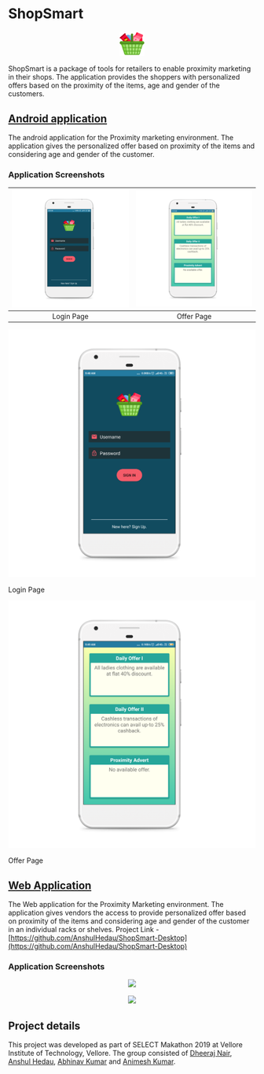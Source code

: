 # ShopSmart

<p align = "center"><img src="Pictures/Project Icon.png" width = 10%"></img></p>
  
ShopSmart is a package of tools for retailers to enable proximity marketing in their shops. The application provides the shoppers with personalized offers based on the proximity of the items, age and gender of the customers.

## [Android application](https://github.com/Dheeraj1998/ShopSmart/tree/master/Android_Application)
The android application for the Proximity marketing environment. The application gives the personalized offer based on proximity of the items and considering age and gender of the customer.

### Application Screenshots
| ![Pictures/image-001.png](Pictures/image-001.png) | ![Pictures/image-002.png](Pictures/image-002.png) |
| :---: | :---: |
| Login Page | Offer Page | 
            
<p align = "center"><img src="Pictures/image-001.png"></img></p>
Login Page
<p align = "center"><img src="Pictures/image-002.png"></img></p>
Offer Page

## [Web Application](https://github.com/AnshulHedau/ShopSmart-Desktop)
The Web application for the Proximity Marketing environment. The application gives vendors the access to provide personalized offer based on proximity of the items and considering age and gender of the customer in an individual racks or shelves.
Project Link - [https://github.com/AnshulHedau/ShopSmart-Desktop](https://github.com/AnshulHedau/ShopSmart-Desktop)

### Application Screenshots
<p align = "center"><img src="https://github.com/AnshulHedau/ShopSmart-Desktop/blob/master/Images/image-001.png"></img></p>
<p align = "center"><img src="https://github.com/AnshulHedau/ShopSmart-Desktop/blob/master/Images/image-002.png"></img></p>

## Project details
This project was developed as part of SELECT Makathon 2019 at Vellore Institute of Technology, Vellore. The group consisted of [Dheeraj Nair](https://www.linkedin.com/in/dheeraj1998), [Anshul Hedau](https://www.linkedin.com/in/anshul-hedau), [Abhinav Kumar](https://www.linkedin.com/in/abhinavkrs) and [Animesh Kumar](https://www.linkedin.com/in/animesh-kumar-130a6a109).
